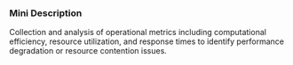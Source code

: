 ### Mini Description

Collection and analysis of operational metrics including computational efficiency, resource utilization, and response times to identify performance degradation or resource contention issues.
